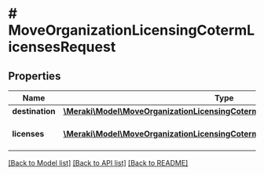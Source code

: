# # MoveOrganizationLicensingCotermLicensesRequest

## Properties

Name | Type | Description | Notes
------------ | ------------- | ------------- | -------------
**destination** | [**\Meraki\Model\MoveOrganizationLicensingCotermLicensesRequestDestination**](MoveOrganizationLicensingCotermLicensesRequestDestination.md) |  |
**licenses** | [**\Meraki\Model\MoveOrganizationLicensingCotermLicensesRequestLicensesInner[]**](MoveOrganizationLicensingCotermLicensesRequestLicensesInner.md) | The list of licenses to move |

[[Back to Model list]](../../README.md#models) [[Back to API list]](../../README.md#endpoints) [[Back to README]](../../README.md)
